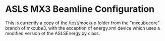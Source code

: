 # ASLS MX3 Beamline Configuration

This is currently a copy of the /test/mockup folder from the "mxcubecore" branch of mxcube3, with the exception of energy.xml device which uses a modified version of the ASLSEnergy.py class.
